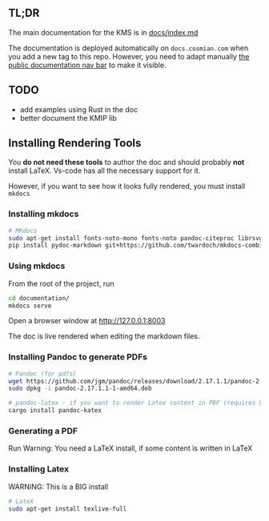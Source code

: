 ## TL;DR

The main documentation for the KMS is in [docs/index.md](./docs/index.md)

The documentation is deployed automatically on `docs.cosmian.com` when you add a new tag to this repo. However, you need to adapt manually [the public documentation nav bar](http://gitlab.cosmian.com/core/public_documentation/-/blob/master/mkdocs.yml) to make it visible.

## TODO

- add examples using Rust in the doc
- better document the KMIP lib

## Installing Rendering Tools

You **do not need these tools** to author the doc and should probably **not** install LaTeX.
Vs-code has all the necessary support for it.

However, if you want to see how it looks fully rendered, you must install `mkdocs`

### Installing mkdocs

```sh
# MKdocs
sudo apt-get install fonts-noto-mono fonts-noto pandoc-citeproc librsvg2-bin
pip install pydoc-markdown git+https://github.com/twardoch/mkdocs-combine.git mkdocs-kroki-plugin mkdocs-material pandoc-latex-admonition install markdown-katex git+https://gitlab.com/myriacore/pandoc-kroki-filter.git
```

### Using mkdocs

From the root of the project, run

```bash
cd documentation/
mkdocs serve
```

Open a browser window at <http://127.0.0.1:8003>

The doc is live rendered when editing the markdown files.

### Installing Pandoc to generate PDFs

```sh
# Pandoc (for pdfs)
wget https://github.com/jgm/pandoc/releases/download/2.17.1.1/pandoc-2.17.1.1-1-amd64.deb
sudo dpkg -i pandoc-2.17.1.1-1-amd64.deb

# pandoc-latex - if you want to render Latex content in PDF (requires Latex)
cargo install pandoc-katex
```

### Generating a PDF

Run
Warning: You need a LaTeX install, if some content is written in LaTeX

### Installing Latex
WARNING: This is a BIG install

```sh
# LateX
sudo apt-get install texlive-full
```
